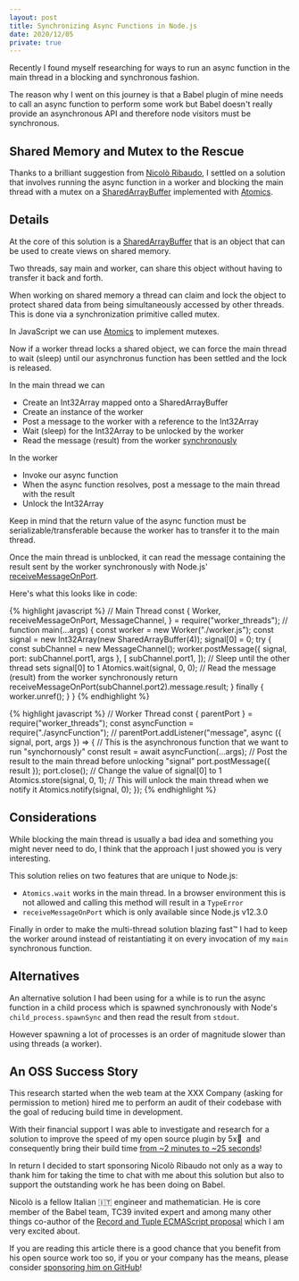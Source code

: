 ```yaml
---
layout: post
title: Synchronizing Async Functions in Node.js
date: 2020/12/05
private: true
---
```


Recently I found myself researching for ways to run an async function in the main thread in a blocking and synchronous fashion.

The reason why I went on this journey is that a Babel plugin of mine needs to call an async function to perform some work but Babel doesn't really provide an asynchronous API and therefore node visitors must be synchronous.

## Shared Memory and Mutex to the Rescue

Thanks to a brilliant suggestion from [Nicolò Ribaudo](https://twitter.com/NicoloRibaudo), I settled on a solution that involves running the async function in a worker and blocking the main thread with a mutex on a [SharedArrayBuffer](https://developer.mozilla.org/en-US/docs/Web/JavaScript/Reference/Global_Objects/SharedArrayBuffer) implemented with [Atomics](https://developer.mozilla.org/en-US/docs/Web/JavaScript/Reference/Global_Objects/Atomics).

## Details

At the core of this solution is a [SharedArrayBuffer](https://developer.mozilla.org/en-US/docs/Web/JavaScript/Reference/Global_Objects/SharedArrayBuffer) that is an object that can be used to create views on shared memory.

Two threads, say main and worker, can share this object without having to transfer it back and forth.

When working on shared memory a thread can claim and lock the object to protect shared data from being simultaneously accessed by other threads. This is done via a synchronization primitive called mutex.

In JavaScript we can use [Atomics](https://developer.mozilla.org/en-US/docs/Web/JavaScript/Reference/Global_Objects/Atomics) to implement mutexes.

Now if a worker thread locks a shared object, we can force the main thread to wait (sleep) until our asynchronus function has been settled and the lock is released.

In the main thread we can

- Create an Int32Array mapped onto a SharedArrayBuffer
- Create an instance of the worker
- Post a message to the worker with a reference to the Int32Array
- Wait (sleep) for the Int32Array to be unlocked by the worker
- Read the message (result) from the worker <u>synchronously</u>

In the worker

- Invoke our async function
- When the async function resolves, post a message to the main thread with the result
- Unlock the Int32Array

Keep in mind that the return value of the async function must be serializable/transferable because the worker has to transfer it to the main thread.

Once the main thread is unblocked, it can read the message containing the result sent by the worker synchronously with Node.js' [receiveMessageOnPort](https://nodejs.org/api/worker_threads.html#worker_threads_worker_receivemessageonport_port).

Here's what this looks like in code:

<!-- prettier-ignore-->
{% highlight javascript %}
// Main Thread
const {
    Worker,
    receiveMessageOnPort,
    MessageChannel,
} = require("worker_threads");
//
function main(...args) {
  const worker = new Worker("./worker.js");
  const signal = new Int32Array(new SharedArrayBuffer(4));
  signal[0] = 0;
  try {
    const subChannel = new MessageChannel();
    worker.postMessage({ signal, port: subChannel.port1, args }, [
        subChannel.port1,
    ]);
    // Sleep until the other thread sets signal[0] to 1
    Atomics.wait(signal, 0, 0);
    // Read the message (result) from the worker synchronously
    return receiveMessageOnPort(subChannel.port2).message.result;
  } finally {
    worker.unref();
  }
}
{% endhighlight %}

<!-- prettier-ignore-->
{% highlight javascript %}
// Worker Thread
const { parentPort } = require("worker_threads");
const asyncFunction = require("./asyncFunction");
//
parentPort.addListener("message", async ({ signal, port, args }) => {
  // This is the asynchronous function that we want to run "synchornously"
  const result = await asyncFunction(...args);
  // Post the result to the main thread before unlocking "signal"
  port.postMessage({ result });
  port.close();
  // Change the value of signal[0] to 1
  Atomics.store(signal, 0, 1);
  // This will unlock the main thread when we notify it
  Atomics.notify(signal, 0);
});
{% endhighlight %}

## Considerations

While blocking the main thread is usually a bad idea and something you might never need to do, I think that the approach I just showed you is very interesting.

This solution relies on two features that are unique to Node.js:

- `Atomics.wait` works in the main thread. In a browser environment this is not allowed and calling this method will result in a `TypeError`
- `receiveMessageOnPort` which is only available since Node.js v12.3.0

Finally in order to make the multi-thread solution blazing fast™️ I had to keep the worker around instead of reistantiating it on every invocation of my `main` synchronous function.

## Alternatives

An alternative solution I had been using for a while is to run the async function in a child process which is spawned synchronously with Node's `child_process.spawnSync` and then read the result from `stdout`.

However spawning a lot of processes is an order of magnitude slower than using threads (a worker).

## An OSS Success Story

This research started when the web team at the XXX Company (asking for permission to metion) hired me to perform an audit of their codebase with the goal of reducing build time in development.

With their financial support I was able to investigate and research for a solution to improve the speed of my open source plugin by 5x💨 &nbsp;and consequently bring their build time <u>from ~2 minutes to ~25 seconds</u>!

In return I decided to start sponsoring Nicolò Ribaudo not only as a way to thank him for taking the time to chat with me about this solution but also to support the outstanding work he has been doing on Babel.

Nicolò is a fellow Italian 🇮🇹 engineer and mathematician. He is core member of the Babel team, TC39 invited expert and among many other things co-author of the [Record and Tuple ECMAScript proposal](https://github.com/tc39/proposal-record-tuple) which I am very excited about.

If you are reading this article there is a good chance that you benefit from his open source work too so, if you or your company has the means, please consider [sponsoring him on GitHub](https://github.com/sponsors/nicolo-ribaudo)!
